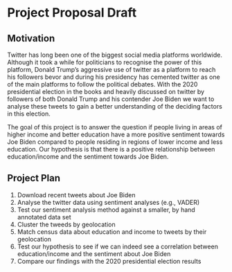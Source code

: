 # Project Proposal Draft
## Motivation
Twitter has long been one of the biggest social media platforms worldwide. Although it took a while for politicians to recognise the power of this platform, Donald Trump’s aggressive use of twitter as a platform to reach his followers bevor and during his presidency has cemented twitter as one of the main platforms to follow the political debates. With the 2020 presidential election in the books and heavily discussed on twitter by followers of both Donald Trump and his contender Joe Biden we want to analyse these tweets to gain a better understanding of the deciding factors in this election.

The goal of this project is to answer the question if people living in areas of higher income and better education have a more positive sentiment towards Joe Biden compared to people residing in regions of lower income and less education. Our hypothesis is that there is a positive relationship between education/income and the sentiment towards Joe Biden. 

## Project Plan
1.	Download recent tweets about Joe Biden
2.	Analyse the twitter data using sentiment analyses (e.g., VADER)
3.	Test our sentiment analysis method against a smaller, by hand annotated data set
4.	Cluster the tweeds by geolocation
5.	Match census data about education and income to tweets by their geolocation
6.	Test our hypothesis to see if we can indeed see a correlation between education/income and the sentiment about Joe Biden
7.	Compare our findings with the 2020 presidential election results
